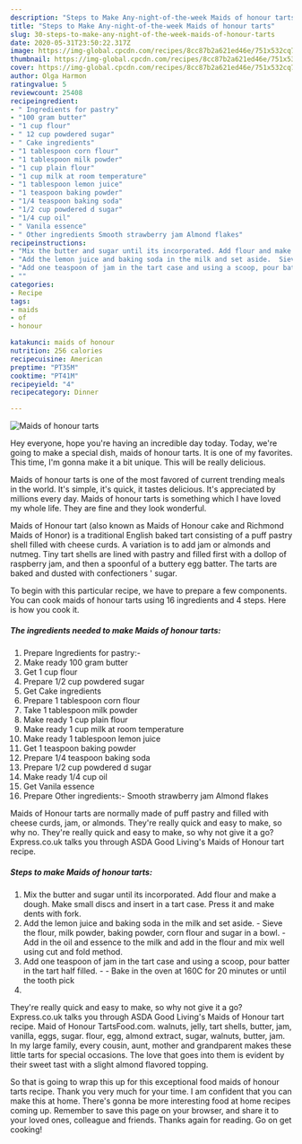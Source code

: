 ```yaml
---
description: "Steps to Make Any-night-of-the-week Maids of honour tarts"
title: "Steps to Make Any-night-of-the-week Maids of honour tarts"
slug: 30-steps-to-make-any-night-of-the-week-maids-of-honour-tarts
date: 2020-05-31T23:50:22.317Z
image: https://img-global.cpcdn.com/recipes/8cc87b2a621ed46e/751x532cq70/maids-of-honour-tarts-recipe-main-photo.jpg
thumbnail: https://img-global.cpcdn.com/recipes/8cc87b2a621ed46e/751x532cq70/maids-of-honour-tarts-recipe-main-photo.jpg
cover: https://img-global.cpcdn.com/recipes/8cc87b2a621ed46e/751x532cq70/maids-of-honour-tarts-recipe-main-photo.jpg
author: Olga Harmon
ratingvalue: 5
reviewcount: 25408
recipeingredient:
- " Ingredients for pastry"
- "100 gram butter"
- "1 cup flour"
- " 12 cup powdered sugar"
- " Cake ingredients"
- "1 tablespoon corn flour"
- "1 tablespoon milk powder"
- "1 cup plain flour"
- "1 cup milk at room temperature"
- "1 tablespoon lemon juice"
- "1 teaspoon baking powder"
- "1/4 teaspoon baking soda"
- "1/2 cup powdered d sugar"
- "1/4 cup oil"
- " Vanila essence"
- " Other ingredients Smooth strawberry jam Almond flakes"
recipeinstructions:
- "Mix the butter and sugar until its incorporated. Add flour and make a dough. Make small discs and insert in a tart case. Press it and make dents with fork."
- "Add the lemon juice and baking soda in the milk and set aside.  Sieve the flour, milk powder, baking powder, corn flour and sugar in a bowl.  Add in the oil and essence to the milk and add in the flour and mix well using cut and fold method."
- "Add one teaspoon of jam in the tart case and using a scoop, pour batter in the tart half filled.   Bake in the oven at 160C for 20 minutes or until the tooth pick"
- ""
categories:
- Recipe
tags:
- maids
- of
- honour

katakunci: maids of honour 
nutrition: 256 calories
recipecuisine: American
preptime: "PT35M"
cooktime: "PT41M"
recipeyield: "4"
recipecategory: Dinner

---
```



![Maids of honour tarts](https://img-global.cpcdn.com/recipes/8cc87b2a621ed46e/751x532cq70/maids-of-honour-tarts-recipe-main-photo.jpg)

Hey everyone, hope you're having an incredible day today. Today, we're going to make a special dish, maids of honour tarts. It is one of my favorites. This time, I'm gonna make it a bit unique. This will be really delicious.

Maids of honour tarts is one of the most favored of current trending meals in the world. It's simple, it's quick, it tastes delicious. It's appreciated by millions every day. Maids of honour tarts is something which I have loved my whole life. They are fine and they look wonderful.

Maids of Honour tart (also known as Maids of Honour cake and Richmond Maids of Honor) is a traditional English baked tart consisting of a puff pastry shell filled with cheese curds. A variation is to add jam or almonds and nutmeg. Tiny tart shells are lined with pastry and filled first with a dollop of raspberry jam, and then a spoonful of a buttery egg batter. The tarts are baked and dusted with confectioners &#39; sugar.


To begin with this particular recipe, we have to prepare a few components. You can cook maids of honour tarts using 16 ingredients and 4 steps. Here is how you cook it.

<!--inarticleads1-->

##### The ingredients needed to make Maids of honour tarts:

1. Prepare  Ingredients for pastry:-
1. Make ready 100 gram butter
1. Get 1 cup flour
1. Prepare  1/2 cup powdered sugar
1. Get  Cake ingredients
1. Prepare 1 tablespoon corn flour
1. Take 1 tablespoon milk powder
1. Make ready 1 cup plain flour
1. Make ready 1 cup milk at room temperature
1. Make ready 1 tablespoon lemon juice
1. Get 1 teaspoon baking powder
1. Prepare 1/4 teaspoon baking soda
1. Prepare 1/2 cup powdered d sugar
1. Make ready 1/4 cup oil
1. Get  Vanila essence
1. Prepare  Other ingredients:- Smooth strawberry jam Almond flakes


Maids of Honour tarts are normally made of puff pastry and filled with cheese curds, jam, or almonds. They&#39;re really quick and easy to make, so why no. They&#39;re really quick and easy to make, so why not give it a go? Express.co.uk talks you through ASDA Good Living&#39;s Maids of Honour tart recipe. 

<!--inarticleads2-->

##### Steps to make Maids of honour tarts:

1. Mix the butter and sugar until its incorporated. Add flour and make a dough. Make small discs and insert in a tart case. Press it and make dents with fork.
1. Add the lemon juice and baking soda in the milk and set aside.  - Sieve the flour, milk powder, baking powder, corn flour and sugar in a bowl.  - Add in the oil and essence to the milk and add in the flour and mix well using cut and fold method.
1. Add one teaspoon of jam in the tart case and using a scoop, pour batter in the tart half filled.  -  - Bake in the oven at 160C for 20 minutes or until the tooth pick
1. 


They&#39;re really quick and easy to make, so why not give it a go? Express.co.uk talks you through ASDA Good Living&#39;s Maids of Honour tart recipe. Maid of Honour TartsFood.com. walnuts, jelly, tart shells, butter, jam, vanilla, eggs, sugar. flour, egg, almond extract, sugar, walnuts, butter, jam. In my large family, every cousin, aunt, mother and grandparent makes these little tarts for special occasions. The love that goes into them is evident by their sweet tast with a slight almond flavored topping. 

So that is going to wrap this up for this exceptional food maids of honour tarts recipe. Thank you very much for your time. I am confident that you can make this at home. There's gonna be more interesting food at home recipes coming up. Remember to save this page on your browser, and share it to your loved ones, colleague and friends. Thanks again for reading. Go on get cooking!

